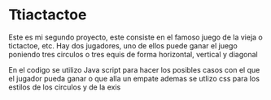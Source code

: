 # Ttiactactoe

Este es mi segundo proyecto, este consiste en el famoso juego de la vieja o tictactoe, etc. Hay dos jugadores, uno de ellos puede ganar el juego poniendo tres circulos o tres equis de forma horizontal, vertical y diagonal

En el codigo se utilizo Java script para hacer los posibles casos con el que el jugador pueda ganar o que alla un empate ademas se utlizo css para los estilos de los circulos y de la exis
